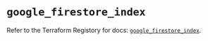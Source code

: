 # `google_firestore_index`

Refer to the Terraform Registory for docs: [`google_firestore_index`](https://registry.terraform.io/providers/hashicorp/google/5.26.0/docs/resources/firestore_index).
